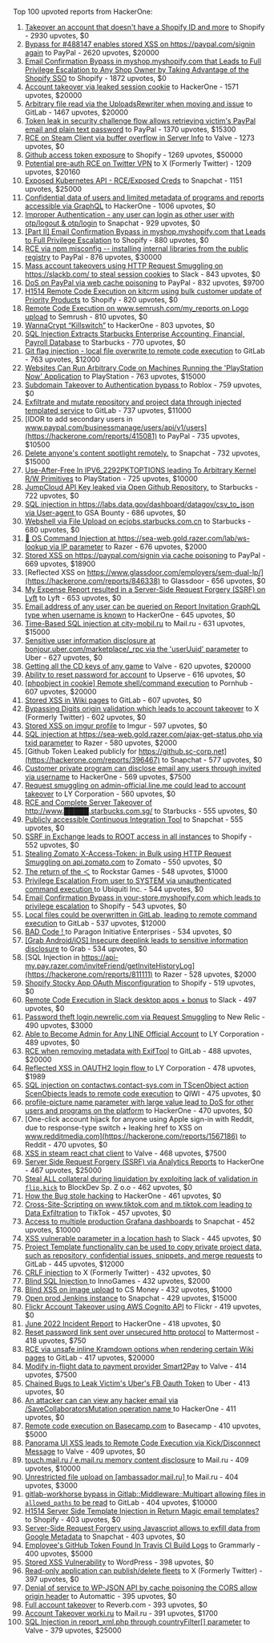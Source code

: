 Top 100 upvoted reports from HackerOne:

1. [Takeover an account that doesn't have a Shopify ID and more](https://hackerone.com/reports/867513) to Shopify - 2930 upvotes, $0
2. [Bypass for #488147 enables stored XSS on https://paypal.com/signin again](https://hackerone.com/reports/510152) to PayPal - 2620 upvotes, $20000
3. [Email Confirmation Bypass in myshop.myshopify.com that Leads to Full Privilege Escalation to Any Shop Owner by Taking Advantage of the Shopify SSO](https://hackerone.com/reports/791775) to Shopify - 1872 upvotes, $0
4. [Account takeover via leaked session cookie](https://hackerone.com/reports/745324) to HackerOne - 1571 upvotes, $20000
5. [Arbitrary file read via the UploadsRewriter when moving and issue](https://hackerone.com/reports/827052) to GitLab - 1467 upvotes, $20000
6. [Token leak in security challenge flow allows retrieving victim's PayPal email and plain text password](https://hackerone.com/reports/739737) to PayPal - 1370 upvotes, $15300
7. [RCE on Steam Client via buffer overflow in Server Info](https://hackerone.com/reports/470520) to Valve - 1273 upvotes, $0
8. [Github access token exposure](https://hackerone.com/reports/1087489) to Shopify - 1269 upvotes, $50000
9. [Potential pre-auth RCE on Twitter VPN](https://hackerone.com/reports/591295) to X (Formerly Twitter) - 1209 upvotes, $20160
10. [Exposed Kubernetes API - RCE/Exposed Creds](https://hackerone.com/reports/455645) to Snapchat - 1151 upvotes, $25000
11. [Confidential data of users and limited metadata of programs and reports accessible via GraphQL](https://hackerone.com/reports/489146) to HackerOne - 1006 upvotes, $0
12. [Improper Authentication - any user can login as other user with otp/logout & otp/login](https://hackerone.com/reports/921780) to Snapchat - 929 upvotes, $0
13. [[Part II] Email Confirmation Bypass in myshop.myshopify.com that Leads to Full Privilege Escalation](https://hackerone.com/reports/796808) to Shopify - 880 upvotes, $0
14. [RCE via npm misconfig -- installing internal libraries from the public registry](https://hackerone.com/reports/925585) to PayPal - 876 upvotes, $30000
15. [Mass account takeovers using HTTP Request Smuggling on https://slackb.com/ to steal session cookies](https://hackerone.com/reports/737140) to Slack - 843 upvotes, $0
16. [DoS on PayPal via web cache poisoning](https://hackerone.com/reports/622122) to PayPal - 832 upvotes, $9700
17. [H1514 Remote Code Execution on kitcrm using bulk customer update of Priority Products](https://hackerone.com/reports/422944) to Shopify - 820 upvotes, $0
18. [Remote Code Execution on www.semrush.com/my_reports on Logo upload](https://hackerone.com/reports/403417) to Semrush - 810 upvotes, $0
19. [WannaCrypt “Killswitch”](https://hackerone.com/reports/228648) to HackerOne - 803 upvotes, $0
20. [SQL Injection Extracts Starbucks Enterprise Accounting, Financial, Payroll Database](https://hackerone.com/reports/531051) to Starbucks - 770 upvotes, $0
21. [Git flag injection - local file overwrite to remote code execution](https://hackerone.com/reports/658013) to GitLab - 763 upvotes, $12000
22. [Websites Can Run Arbitrary Code on Machines Running the 'PlayStation Now' Application](https://hackerone.com/reports/873614) to PlayStation - 763 upvotes, $15000
23. [Subdomain Takeover to Authentication bypass ](https://hackerone.com/reports/335330) to Roblox - 759 upvotes, $0
24. [Exfiltrate and mutate repository and project data through injected templated service](https://hackerone.com/reports/446585) to GitLab - 737 upvotes, $11000
25. [IDOR to add secondary users in www.paypal.com/businessmanage/users/api/v1/users](https://hackerone.com/reports/415081) to PayPal - 735 upvotes, $10500
26. [Delete anyone's content spotlight remotely.](https://hackerone.com/reports/1819832) to Snapchat - 732 upvotes, $15000
27. [Use-After-Free In IPV6_2292PKTOPTIONS leading To Arbitrary Kernel R/W Primitives](https://hackerone.com/reports/826026) to PlayStation - 725 upvotes, $10000
28. [JumpCloud API Key leaked via Open Github Repository.](https://hackerone.com/reports/716292) to Starbucks - 722 upvotes, $0
29. [SQL injection in https://labs.data.gov/dashboard/datagov/csv_to_json via User-agent ](https://hackerone.com/reports/297478) to GSA Bounty - 686 upvotes, $0
30. [Webshell via File Upload on ecjobs.starbucks.com.cn](https://hackerone.com/reports/506646) to Starbucks - 680 upvotes, $0
31. [🐞 OS Command Injection at https://sea-web.gold.razer.com/lab/ws-lookup via IP parameter](https://hackerone.com/reports/821962) to Razer - 676 upvotes, $2000
32. [Stored XSS on https://paypal.com/signin via cache poisoning](https://hackerone.com/reports/488147) to PayPal - 669 upvotes, $18900
33. [Reflected XSS on https://www.glassdoor.com/employers/sem-dual-lp/](https://hackerone.com/reports/846338) to Glassdoor - 656 upvotes, $0
34. [My Expense Report resulted in a Server-Side Request Forgery (SSRF) on Lyft](https://hackerone.com/reports/885975) to Lyft - 653 upvotes, $0
35. [Email address of any user can be queried on Report Invitation GraphQL type when username is known](https://hackerone.com/reports/792927) to HackerOne - 645 upvotes, $0
36. [Time-Based SQL injection at city-mobil.ru](https://hackerone.com/reports/868436) to Mail.ru - 631 upvotes, $15000
37. [Sensitive user information disclosure at bonjour.uber.com/marketplace/_rpc via the 'userUuid' parameter](https://hackerone.com/reports/542340) to Uber - 627 upvotes, $0
38. [Getting all the CD keys of any game](https://hackerone.com/reports/391217) to Valve - 620 upvotes, $20000
39. [Ability to reset password for account](https://hackerone.com/reports/322985) to Upserve  - 616 upvotes, $0
40. [[phpobject in cookie] Remote shell/command execution](https://hackerone.com/reports/141956) to Pornhub - 607 upvotes, $20000
41. [Stored XSS in Wiki pages](https://hackerone.com/reports/526325) to GitLab - 607 upvotes, $0
42. [Bypassing Digits origin validation which leads to account takeover](https://hackerone.com/reports/129873) to X (Formerly Twitter) - 602 upvotes, $0
43. [Stored XSS on imgur profile](https://hackerone.com/reports/484434) to Imgur - 597 upvotes, $0
44. [SQL injection at https://sea-web.gold.razer.com/ajax-get-status.php via txid parameter](https://hackerone.com/reports/819738) to Razer - 580 upvotes, $2000
45. [Github Token Leaked publicly for https://github.sc-corp.net](https://hackerone.com/reports/396467) to Snapchat - 577 upvotes, $0
46. [Customer private program can disclose email any users through invited via username](https://hackerone.com/reports/807448) to HackerOne - 569 upvotes, $7500
47. [Request smuggling on admin-official.line.me could lead to account takeover](https://hackerone.com/reports/740037) to LY Corporation - 560 upvotes, $0
48. [RCE and Complete Server Takeover of http://www.█████.starbucks.com.sg/](https://hackerone.com/reports/502758) to Starbucks - 555 upvotes, $0
49. [Publicly accessible Continuous Integration Tool](https://hackerone.com/reports/313457) to Snapchat - 555 upvotes, $0
50. [SSRF in Exchange leads to ROOT access in all instances](https://hackerone.com/reports/341876) to Shopify - 552 upvotes, $0
51. [Stealing Zomato X-Access-Token: in Bulk using HTTP Request Smuggling on api.zomato.com](https://hackerone.com/reports/771666) to Zomato - 550 upvotes, $0
52. [The return of the ＜](https://hackerone.com/reports/639684) to Rockstar Games - 548 upvotes, $1000
53. [Privilege Escalation From user to SYSTEM via unauthenticated command execution ](https://hackerone.com/reports/544928) to Ubiquiti Inc. - 544 upvotes, $0
54. [Email Confirmation Bypass in your-store.myshopify.com which leads to privilege escalation](https://hackerone.com/reports/910300) to Shopify - 543 upvotes, $0
55. [Local files could be overwritten in GitLab, leading to remote command execution](https://hackerone.com/reports/587854) to GitLab - 537 upvotes, $12000
56. [BAD Code ! ](https://hackerone.com/reports/180074) to Paragon Initiative Enterprises - 534 upvotes, $0
57. [[Grab Android/iOS] Insecure deeplink leads to sensitive information disclosure](https://hackerone.com/reports/401793) to Grab - 534 upvotes, $0
58. [SQL Injection in https://api-my.pay.razer.com/inviteFriend/getInviteHistoryLog](https://hackerone.com/reports/811111) to Razer - 528 upvotes, $2000
59. [Shopify Stocky App OAuth Misconfiguration](https://hackerone.com/reports/740989) to Shopify - 519 upvotes, $0
60. [Remote Code Execution in Slack desktop apps + bonus](https://hackerone.com/reports/783877) to Slack - 497 upvotes, $0
61. [Password theft login.newrelic.com via Request Smuggling](https://hackerone.com/reports/498052) to New Relic - 490 upvotes, $3000
62. [Able to Become Admin for Any LINE Official Account](https://hackerone.com/reports/698579) to LY Corporation - 489 upvotes, $0
63. [RCE when removing metadata with ExifTool](https://hackerone.com/reports/1154542) to GitLab - 488 upvotes, $20000
64. [Reflected XSS in OAUTH2 login flow ](https://hackerone.com/reports/697099) to LY Corporation - 478 upvotes, $1989
65. [SQL injection on contactws.contact-sys.com in TScenObject action ScenObjects leads to remote code execution](https://hackerone.com/reports/816254) to QIWI - 475 upvotes, $0
66. [profile-picture name parameter with large value lead to DoS for other users and programs on the platform](https://hackerone.com/reports/764434) to HackerOne - 470 upvotes, $0
67. [One-click account hijack for anyone using Apple sign-in with Reddit, due to response-type switch + leaking href to XSS on www.redditmedia.com](https://hackerone.com/reports/1567186) to Reddit - 470 upvotes, $0
68. [XSS in steam react chat client](https://hackerone.com/reports/409850) to Valve - 468 upvotes, $7500
69. [Server Side Request Forgery (SSRF) via Analytics Reports](https://hackerone.com/reports/2262382) to HackerOne - 467 upvotes, $25000
70. [Steal ALL collateral during liquidation by exploiting lack of validation in `flip.kick`](https://hackerone.com/reports/684092) to BlockDev Sp. Z o.o - 462 upvotes, $0
71. [How the Bug stole hacking](https://hackerone.com/reports/762510) to HackerOne - 461 upvotes, $0
72. [Cross-Site-Scripting on www.tiktok.com and m.tiktok.com leading to Data Exfiltration](https://hackerone.com/reports/968082) to TikTok - 457 upvotes, $0
73. [Access to multiple production Grafana dashboards](https://hackerone.com/reports/663628) to Snapchat - 452 upvotes, $10000
74. [XSS vulnerable parameter in a location hash](https://hackerone.com/reports/146336) to Slack - 445 upvotes, $0
75. [Project Template functionality can be used to copy private project data, such as repository, confidential issues, snippets, and merge requests](https://hackerone.com/reports/689314) to GitLab - 445 upvotes, $12000
76. [CRLF injection](https://hackerone.com/reports/446271) to X (Formerly Twitter) - 432 upvotes, $0
77. [Blind SQL Injection ](https://hackerone.com/reports/758654) to InnoGames - 432 upvotes, $2000
78. [Blind XSS on image upload](https://hackerone.com/reports/1010466) to CS Money - 432 upvotes, $1000
79. [Open prod Jenkins instance](https://hackerone.com/reports/231460) to Snapchat - 429 upvotes, $15000
80. [Flickr Account Takeover using AWS Cognito API](https://hackerone.com/reports/1342088) to Flickr - 419 upvotes, $0
81. [June 2022 Incident Report](https://hackerone.com/reports/1622449) to HackerOne - 418 upvotes, $0
82. [Reset password link sent over unsecured http protocol](https://hackerone.com/reports/1888915) to Mattermost - 418 upvotes, $750
83. [RCE via unsafe inline Kramdown options when rendering certain Wiki pages](https://hackerone.com/reports/1125425) to GitLab - 417 upvotes, $20000
84. [Modify in-flight data to payment provider Smart2Pay](https://hackerone.com/reports/1295844) to Valve - 414 upvotes, $7500
85. [Chained Bugs to Leak Victim's Uber's FB Oauth Token](https://hackerone.com/reports/202781) to Uber - 413 upvotes, $0
86. [An attacker can can view any hacker email via  /SaveCollaboratorsMutation operation name ](https://hackerone.com/reports/2032716) to HackerOne - 411 upvotes, $0
87. [Remote code execution on Basecamp.com](https://hackerone.com/reports/365271) to Basecamp - 410 upvotes, $5000
88. [Panorama UI XSS leads to Remote Code Execution via Kick/Disconnect Message](https://hackerone.com/reports/631956) to Valve - 409 upvotes, $0
89. [touch.mail.ru / e.mail.ru memory content disclosure](https://hackerone.com/reports/513236) to Mail.ru - 409 upvotes, $10000
90. [Unrestricted file upload on [ambassador.mail.ru] ](https://hackerone.com/reports/854032) to Mail.ru - 404 upvotes, $3000
91. [gitlab-workhorse bypass in Gitlab::Middleware::Multipart allowing files in `allowed_paths` to be read](https://hackerone.com/reports/850447) to GitLab - 404 upvotes, $10000
92. [H1514 Server Side Template Injection in Return Magic email templates?](https://hackerone.com/reports/423541) to Shopify - 403 upvotes, $0
93. [Server-Side Request Forgery using Javascript allows to exfill data from Google Metadata](https://hackerone.com/reports/530974) to Snapchat - 403 upvotes, $0
94. [Employee's GitHub Token Found In Travis CI Build Logs](https://hackerone.com/reports/496937) to Grammarly - 400 upvotes, $5000
95. [Stored XSS Vulnerability](https://hackerone.com/reports/643908) to WordPress - 398 upvotes, $0
96. [Read-only application can publish/delete fleets](https://hackerone.com/reports/1032468) to X (Formerly Twitter) - 397 upvotes, $0
97. [Denial of service to WP-JSON API by cache poisoning the CORS allow origin header](https://hackerone.com/reports/591302) to Automattic - 395 upvotes, $0
98. [Full account takeover](https://hackerone.com/reports/314808) to Reverb.com - 393 upvotes, $0
99. [Account Takeover worki.ru](https://hackerone.com/reports/744662) to Mail.ru - 391 upvotes, $1700
100. [SQL Injection in report_xml.php through countryFilter[] parameter](https://hackerone.com/reports/383127) to Valve - 379 upvotes, $25000
